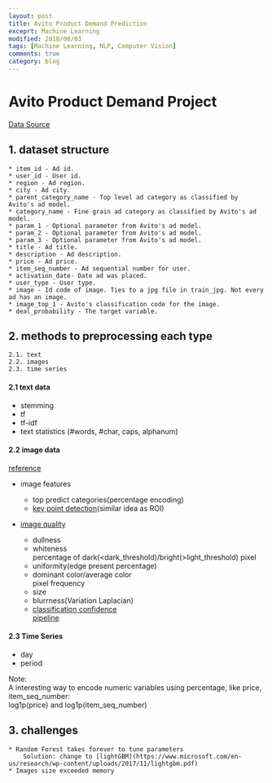 ```yaml
---
layout: post
title: Avito Product Demand Prediction  
exceprt: Machine Learning
modified: 2018/08/03
tags: [Machine Learning, NLP, Computer Vision]
comments: true
category: blog
---
```


# Avito Product Demand Project  

[Data Source](https://www.kaggle.com/c/avito-demand-prediction/data)  

## 1. dataset structure  
    * item_id - Ad id.
    * user_id - User id.
    * region - Ad region.
    * city - Ad city.
    * parent_category_name - Top level ad category as classified by Avito's ad model.
    * category_name - Fine grain ad category as classified by Avito's ad model.
    * param_1 - Optional parameter from Avito's ad model.
    * param_2 - Optional parameter from Avito's ad model.
    * param_3 - Optional parameter from Avito's ad model.
    * title - Ad title.
    * description - Ad description.
    * price - Ad price.
    * item_seq_number - Ad sequential number for user.
    * activation_date- Date ad was placed.
    * user_type - User type.
    * image - Id code of image. Ties to a jpg file in train_jpg. Not every ad has an image.
    * image_top_1 - Avito's classification code for the image.
    * deal_probability - The target variable.


## 2. methods to preprocessing each type  
    2.1. text  
    2.2. images  
    2.3. time series    
    

#### 2.1 text data

* stemming
* tf  
* tf-idf  
* text statistics (#words, #char, caps, alphanum)  

#### 2.2 image data 

[reference](https://www.kaggle.com/c/avito-demand-prediction/discussion/59880#349563)  
* image features
    * top predict categories(percentage encoding)
    * [key point detection](https://www.kaggle.com/c/avito-demand-prediction/discussion/59414)(similar idea as ROI)  
    
* [image quality](https://www.kaggle.com/shivamb/ideas-for-image-features-and-image-quality)
    * dullness
    * whiteness  
    percentage of dark(<dark_threshold)/bright(>light_threshold) pixel  
    * uniformity(edge present percentage)
    * dominant color/average color  
    pixel frequency  
    * size
    * blurrness(Variation Laplacian)  
    * [classification confidence](https://www.kaggle.com/wesamelshamy/high-correlation-feature-image-classification-conf)  
    [pipeline](https://www.kaggle.com/peterhurford/image-feature-engineering)  

#### 2.3 Time Series   

* day
* period

Note:  
A interesting way to encode numeric variables using percentage, like price, item_seq_number:  
log1p(price) and log1p(item_seq_number)


## 3. challenges
    * Random Forest takes forever to tune parameters 
        Solution: change to [lightGBM](https://www.microsoft.com/en-us/research/wp-content/uploads/2017/11/lightgbm.pdf)
    * Images size exceeded memory  














